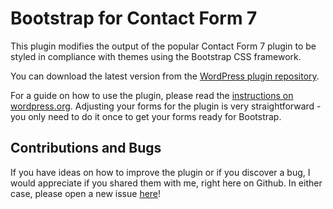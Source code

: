 Bootstrap for Contact Form 7
============================

This plugin modifies the output of the popular Contact Form 7 plugin to be styled in compliance with themes using the Bootstrap CSS framework.

You can download the latest version from the [WordPress plugin repository](http://wordpress.org/plugins/bootstrap-for-contact-form-7/).

For a guide on how to use the plugin, please read the [instructions on wordpress.org](https://wordpress.org/plugins/bootstrap-for-contact-form-7/). Adjusting your forms for the plugin is very straightforward - you only need to do it once to get your forms ready for Bootstrap.

Contributions and Bugs
----------------------

If you have ideas on how to improve the plugin or if you discover a bug, I would appreciate if you shared them with me, right here on Github. In either case, please open a new issue [here](https://github.com/felixarntz/bootstrap-for-contact-form-7/issues/new)!
